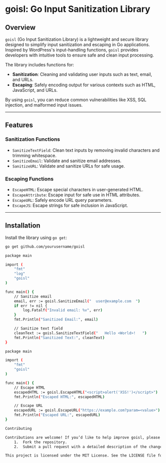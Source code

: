 # goisl: Go Input Sanitization Library

## Overview

`goisl` (Go Input Sanitization Library) is a lightweight and secure library designed to simplify input sanitization and escaping in Go applications. Inspired by WordPress's input-handling functions, `goisl` provides developers with intuitive tools to ensure safe and clean input processing.

The library includes functions for:
- **Sanitization**: Cleaning and validating user inputs such as text, email, and URLs.
- **Escaping**: Safely encoding output for various contexts such as HTML, JavaScript, and URLs.

By using `goisl`, you can reduce common vulnerabilities like XSS, SQL injection, and malformed input issues.

---

## Features

### Sanitization Functions
- `SanitizeTextField`: Clean text inputs by removing invalid characters and trimming whitespace.
- `SanitizeEmail`: Validate and sanitize email addresses.
- `SanitizeURL`: Validate and sanitize URLs for safe usage.

### Escaping Functions
- `EscapeHTML`: Escape special characters in user-generated HTML.
- `EscapeAttribute`: Escape input for safe use in HTML attributes.
- `EscapeURL`: Safely encode URL query parameters.
- `EscapeJS`: Escape strings for safe inclusion in JavaScript.

---

## Installation

Install the library using `go get`:
```bash
go get github.com/yourusername/goisl

package main

import (
    "fmt"
    "log"
    "goisl"
)

func main() {
    // Sanitize email
    email, err := goisl.SanitizeEmail("  user@example.com  ")
    if err != nil {
        log.Fatalf("Invalid email: %v", err)
    }
    fmt.Println("Sanitized Email:", email)

    // Sanitize text field
    cleanText := goisl.SanitizeTextField("   Hello <World>!   ")
    fmt.Println("Sanitized Text:", cleanText)
}

package main

import (
    "fmt"
    "goisl"
)

func main() {
    // Escape HTML
    escapedHTML := goisl.EscapeHTML("<script>alert('XSS!')</script>")
    fmt.Println("Escaped HTML:", escapedHTML)

    // Escape URL
    escapedURL := goisl.EscapeURL("https://example.com?param=<value>")
    fmt.Println("Escaped URL:", escapedURL)
}

Contributing

Contributions are welcome! If you’d like to help improve goisl, please:
	1.	Fork the repository.
	2.	Submit a pull request with a detailed description of the changes.

This project is licensed under the MIT License. See the LICENSE file for details.
